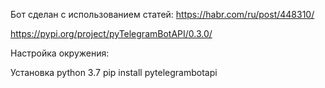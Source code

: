 Бот сделан с использованием статей: https://habr.com/ru/post/448310/

https://pypi.org/project/pyTelegramBotAPI/0.3.0/

Настройка окружения:

Установка python 3.7
pip install pytelegrambotapi